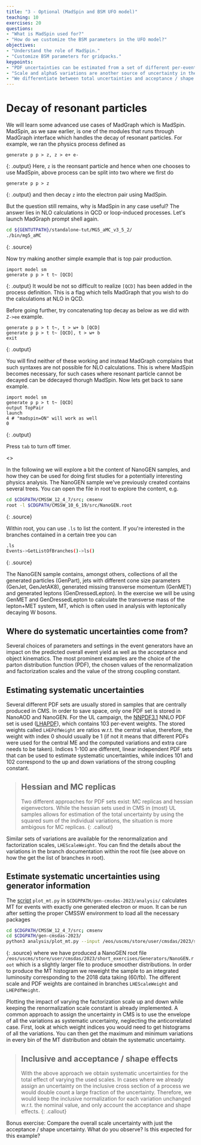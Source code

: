 ```yaml
---
title: "3 - Optional (MadSpin and BSM UFO model)"
teaching: 10
exercises: 20
questions:
- "What is MadSpin used for?"
- "How do we customize the BSM parameters in the UFO model?"
objectives:
- "Understand the role of MadSpin."
- "Customize BSM parameters for gridpacks."
keypoints:
- "PDF uncertainties can be estimated from a set of different per-event weights. The method depends on the type of PDF set that is used (hessian, MC replicas)"
- "Scale and alphaS variations are another source of uncertainty in the prediction of a simulated sample and can be used to estimate systematic uncertainties"
- "We differentiate between total uncertainties and acceptance / shape uncertainties"
---
```


# Decay of resonant particles

We will learn some advanced use cases of MadGraph which is MadSpin.
MadSpin, as we saw earlier, is one of the modules that runs through MadGraph interface which handles the decay of resonant particles.
For example, we ran the physics process defined as 
~~~
generate p p > z, z > e+ e-
~~~
{: .output}
Here, `z` is the reonsant particle and hence when one chooses to use MadSpin, above process can be split into two where we first do
~~~
generate p p > z
~~~
{: .output}
and then decay `z` into the electron pair using MadSpin.

But the question still remains, why is MadSpin in any case useful?
The answer lies in NLO calculations in QCD or loop-induced processes.
Let's launch MadGraph prompt shell again.
~~~bash
cd ${GENTUTPATH}/standalone-tut/MG5_aMC_v3_5_2/
./bin/mg5_aMC
~~~
{: .source}

Now try making another simple example that is top pair production.
~~~
import model sm
generate p p > t t~ [QCD]
~~~
{: .output}
It would be not so difficult to realize `[QCD]` has been added in the process definition.
This is a flag which tells MadGraph that you wish to do the calculations at NLO in QCD.

Before going further, try concatenating top decay as below as we did with `Z->ee` example.
~~~
generate p p > t t~, t > w+ b [QCD]
generate p p > t t~ [QCD], t > w+ b
exit
~~~
{: .output}

You will find neither of these working and instead MadGraph complains that such syntaxes are not possible for NLO calculations.
This is where MadSpin becomes necessary, for such cases where resonant particle cannot be decayed can be ddecayed thorugh MadSpin.
Now lets get back to sane example.
~~~
import model sm
generate p p > t t~ [QCD]
output TopPair
launch
4 # "madspin=ON" will work as well
0
~~~
{: .output}

Press `tab` to turn off timer.

<<prompt>>

In the following we will explore a bit the content of NanoGEN samples, and how they can be used for doing first studies for a potentially interesting physics analysis.
The NanoGEN sample we've previously created contains several trees.
You can open the file in root to explore the content, e.g.

~~~bash
cd $CDGPATH/CMSSW_12_4_7/src; cmsenv
root -l $CDGPATH/CMSSW_10_6_19/src/NanoGEN.root
~~~
{: .source}

Within root, you can use `.ls` to list the content.
If you're interested in the branches contained in a certain tree you can 
~~~bash
.ls
Events->GetListOfBranches()->ls()
~~~
{: .source}

The NanoGEN sample contains, amongst others, collections of all the generated particles (GenPart), jets with different cone size parameters (GenJet, GenJetAK8), generated missing transverse momentum (GenMET) and generated leptons (GenDressedLepton).
In the exercise we will be using GenMET and GenDressedLepton to calculate the transverse mass of the lepton+MET system, MT, which is often used in analysis with leptonically decaying W bosons.

## Where do systematic uncertainties come from?

Several choices of parameters and settings in the event generators have an impact on the predicted overall event yield as well as the acceptance and object kinematics.
The most prominent examples are the choice of the parton distribution function (PDF), the chosen values of the renormalization and factorization scales and the value of the strong coupling constant.

## Estimating systematic uncertainties

Several different PDF sets are usually stored in samples that are centrally produced in CMS.
In order to save space, only one PDF set is stored in NanoAOD and NanoGEN.
For the UL campaign, the [NNPDF3.1](https://nnpdf.mi.infn.it) NNLO PDF set is used ([LHAPDF](https://lhapdf.hepforge.org/pdfsets.html)), which contains 103 per-event weights.
The stored weights called `LHEPdfWeight` are ratios w.r.t. the central value, therefore, the weight with index 0 should usually be 1 (if not it means that different PDFs were used for the central ME and the computed variations and extra care needs to be taken).
Indices 1-100 are different, linear independent PDF sets that can be used to estimate systematic uncertainties, while indices 101 and 102 correspond to the up and down variations of the strong coupling constant.

> ## Hessian and MC replicas
> Two different approaches for PDF sets exist: MC replicas and hessian eigenvectors.
> While the hessian sets used in CMS in (most) UL samples allows for estimation of the total uncertainty by using the squared sum of the individual variations,
> the situation is more ambigous for MC replicas.
{: .callout}

Similar sets of variations are available for the renormalization and factorization scales, `LHEScaleWeight`.
You can find the details about the variations in the branch documentation within the root file (see above on how the get the list of branches in root).

## Estimate systematic uncertainties using generator information

The [script](https://github.com/danbarto/gen-cmsdas-2023/blob/main/analysis/plot_mt.py) `plot_mt.py` in `$CDGPPATH/gen-cmsdas-2023/analysis/` calculates MT for events with exactly one generated electron or muon.
It can be run after setting the proper CMSSW environment to load all the necessary packages
~~~bash
cd $CDGPATH/CMSSW_12_4_7/src; cmsenv
cd $CDGPATH/gen-cmsdas-2023/
python3 analysis/plot_mt.py --input /eos/uscms/store/user/cmsdas/2023/short_exercises/Generators/NanoGEN.root
~~~
{: .source}
where we have produced a NanoGEN root file `/eos/uscms/store/user/cmsdas/2023/short_exercises/Generators/NanoGEN.root` which is a slightly larger file to produce smoother distributions.
In order to produce the MT histogram we reweight the sample to an integrated luminosity corresponding to the 2018 data taking (60/fb).
The different scale and PDF weights are contained in branches `LHEScaleWeight` and `LHEPdfWeight`.

Plotting the impact of varying the factorization scale up and down while keeping the renormalization scale constant is already implemented.
A common approach to assign the uncertainty in CMS is to use the envelope of all the variations as systematic uncertainty, neglecting the anticorrelated case.
First, look at which weight indices you would need to get histograms of all the variations.
You can then get the maximum and minimum variations in every bin of the MT distribution and obtain the systematic uncertainty.

> ## Inclusive and acceptance / shape effects
> With the above approach we obtain systematic uncertainties for the total effect of varying the used scales.
> In cases where we already assign an uncertainty on the inclusive cross section of a process we would double count a large fraction of the uncertainty.
> Therefore, we would keep the inclusive normalization for each variation unchanged w.r.t. the nominal value, and only account the acceptance and shape effects.
{: .callout}

Bonus exercise: Compare the overall scale uncertainty with just the acceptance / shape uncertainty.
What do you observe? Is this expected for this example?
